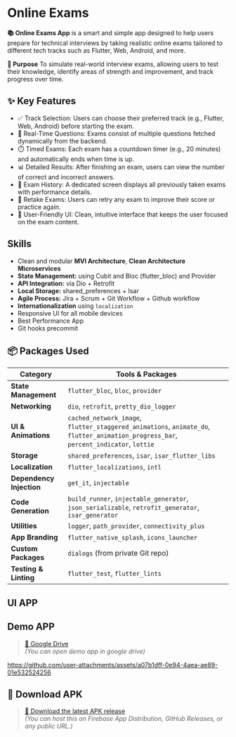 # Online Exams

**📚 Online Exams App** is a smart and simple app designed to help users prepare for technical interviews by taking realistic online exams 
tailored to different tech tracks such as Flutter, Web, Android, and more.

**🎯 Purpose** To simulate real-world interview exams, allowing users to test their knowledge, identify areas of strength and improvement,
and track progress over time.


## ✨ Key Features
- ✅ Track Selection: Users can choose their preferred track (e.g., Flutter, Web, Android) before starting the exam.
- 📝 Real-Time Questions: Exams consist of multiple questions fetched dynamically from the backend.
- ⏱️ Timed Exams: Each exam has a countdown timer (e.g., 20 minutes) and automatically ends when time is up.
- 📊 Detailed Results: After finishing an exam, users can view the number of correct and incorrect answers.
- 📂 Exam History: A dedicated screen displays all previously taken exams with performance details.
- 🔁 Retake Exams: Users can retry any exam to improve their score or practice again.
- 🧠 User-Friendly UI: Clean, intuitive interface that keeps the user focused on the exam content.



## Skills
- Clean and modular **MVI Architecture**,  **Clean Architecture** **Microservices**
- **State Management:** using Cubit and Bloc (flutter_bloc) and Provider
- **API Integration:** via Dio + Retrofit
- **Local Storage:** shared_preferences + Isar 
- **Agile Process:** Jira + Scrum + Git Workflow + Github workflow
- **Internationalization** using `localization`
- Responsive UI for all mobile devices
- Best Performance App
- Git hooks precommit


## 📦 Packages Used

| **Category**           | **Tools & Packages** |
|------------------------|----------------------|
| **State Management**   | `flutter_bloc`, `bloc`, `provider` |
| **Networking**         | `dio`, `retrofit`, `pretty_dio_logger` |
| **UI & Animations**    | `cached_network_image`, `flutter_staggered_animations`, `animate_do`, `flutter_animation_progress_bar`, `percent_indicator`, `lottie` |
| **Storage**            | `shared_preferences`, `isar`, `isar_flutter_libs` |
| **Localization**       | `flutter_localizations`, `intl` |
| **Dependency Injection** | `get_it`, `injectable` |
| **Code Generation**    | `build_runner`, `injectable_generator`, `json_serializable`, `retrofit_generator`, `isar_generator` |
| **Utilities**          | `logger`, `path_provider`, `connectivity_plus` |
| **App Branding**       | `flutter_native_splash`, `icons_launcher` |
| **Custom Packages**    | `dialogs` (from private Git repo) |
| **Testing & Linting**  | `flutter_test`, `flutter_lints` |

## UI APP



## Demo APP
> [🔗 Google Drive](https://drive.google.com/file/d/13x-AIz5mJhADFJ7HLapuaCF2He7y0CLC/view?usp=sharing)  
*(You can open demo app in google drive)*

https://github.com/user-attachments/assets/a07b1dff-0e94-4aea-ae89-01e532524256



## 📲 Download APK

> [🔗 Download the latest APK release](https://drive.google.com/file/d/1RmV64NSriGxcGgCrLUrUFMeowdNhRnpV/view?usp=sharing)  
*(You can host this on Firebase App Distribution, GitHub Releases, or any public URL.)*

